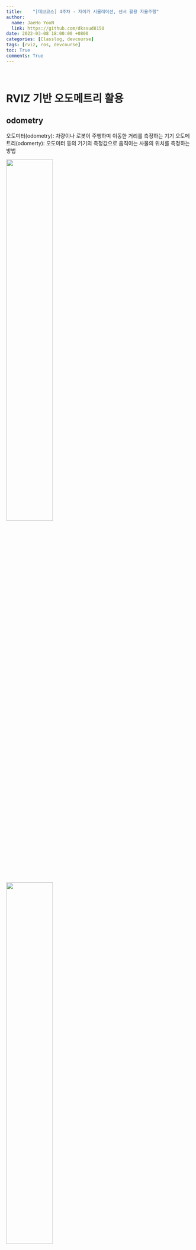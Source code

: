 ```yaml
---
title:    "[데브코스] 4주차 - 자이카 시뮬레이션, 센서 활용 자율주행"
author:
  name: JaeHo YooN
  link: https://github.com/dkssud8150
date: 2022-03-08 18:00:00 +0800
categories: [Classlog, devcourse]
tags: [rviz, ros, devcourse]
toc: True
comments: True
---
```


<br>

# RVIZ 기반 오도메트리 활용

## odometry

오도미터(odometry): 차량이나 로봇이 주행하며 이동한 거리를 측정하는 기기
오도메트리(odomerty): 오도미터 등의 기기의 측정값으로 움직이는 사물의 위치를 측정하는 방법

<img src="/assets/img/dev/week4/day2/odometry.png" width="50%">
<img src="/assets/img/dev/week4/day2/odometry2.png" width="50%">

<br>

자동차의 이동거리는 바퀴의 회전수로 계산한다. 

<img src="/assets/img/dev/week4/day2/tire.png">

<br>

핸들을 꺽을 때 앞 바퀴 두개가 서로 다르다. 이유는 원을 그렸다고 생각했을 때 안쪽 바퀴는 바깥 바퀴보다 꺽여야 할 각도가 더 많이 꺽여야 한다. 계산하는 방법은 뒷바퀴를 기준으로 연장선을 긋고, 앞바퀴 두개의 각각 연장선이 동심원에서 만나야 한다.

<img src="/assets/img/dev/week4/day2/handling_issue.jpeg">

이를 간단하게 구하는 방법을 정의한 것이 Ackermann Steering이다.

<img src="/assets/img/dev/week4/day2/ackermann.png" width="30%">
<img src="/assets/img/dev/week4/day2/ackermann2.png" width="50%">

스티어링을 하나 만들어서 그 각도는 뒷바퀴의 중심에만 가도록 만들게 되면 두 개의 바퀴는 항상 동심원을 가진다는 것이다. 그러나 두개의 각도를 각각 구하는 것은 복잡하기 때문에 두 바퀴의 중간점에서의 각도로 정의한다.

<img src="/assets/img/dev/week4/day2/ackermann3.png">

<br>

<br>

## 자동차 위치 정보

<img src="/assets/img/dev/week4/day2/car_point.png">

- 현재 위치 : (x,y) 좌표 + theta
    - (x,y): 현재 뒷바퀴의 위치
    - theta: 직교좌표계의 x축과 차량의 수직선이 이루는 각도
- 이동 속도 : 선속도 v + 각속도 w
- 조향각 델타
    - 델타: 앞바퀴와 도착하고자 하는 뒷바퀴의 위치와, 현재 차량의 수직선이 이루는 각도

<br>

<br>

## odometry 토픽

/odom이라는 토픽을 발행하는 예제 코드가 있다.
파이썬 코드 : ros_odometry_publisher_example.py
[https://gist.github.com/atotto/f2754f75bedb6ea56e3e0264ec405dcf](https://gist.github.com/atotto/f2754f75bedb6ea56e3e0264ec405dcf)

파일이름은 각자 변경가능하다.

아래 파일을 ex_urdf 파일에 추가한다.

```python
#!/usr/bin/env python

# name change ros_odometry_publisher_example.py -> odom_publisher_ex.py
import math
from math import sin, cos, pi

import rospy
import tf
from nav_msgs.msg import Odometry
from geometry_msgs.msg import Point, Pose, Quaternion, Twist, Vector3

rospy.init_node('odometry_publisher') # odomety_publisher 노드 생성

odom_pub = rospy.Publisher("odom", Odometry, queue_size=50) # odom 토픽 발행 준비
odom_broadcaster = tf.TransformBroadcaster()

# 초기 위치
x = 0.0
y = 0.0
th = 0.0

# 초기 속도 x축 속도는 10cm/s, y축 속도는 -10cm/s, 주행 방향은 0.1라디안(5.7도)
vx = 0.1
vy = -0.1
vth = 0.1

# 시간 정보 계산용 변수
current_time = rospy.Time.now() 
last_time = rospy.Time.now()

r = rospy.Rate(1.0) # 1초에 한번씩 돌기
while not rospy.is_shutdown():
    current_time = rospy.Time.now()

    # compute odometry in a typical way given the velocities of the robot
    # 그림1 참고
    dt = (current_time - last_time).to_sec() # 델타 시간
    delta_x = (vx * cos(th) - vy * sin(th)) * dt # 속도 x 시간 = 거리
    delta_y = (vx * sin(th) + vy * cos(th)) * dt
    delta_th = vth * dt

    x += delta_x
    y += delta_y
    th += delta_th

    # since all odometry is 6DOF we'll need a quaternion created from yaw
    # 오일러 좌표계 회전을 쿼터니언 값으로 계산함
    odom_quat = tf.transformations.quaternion_from_euler(0, 0, th) # 아래 좌표계 회전 설명 참고

    # first, we'll publish the transform over tf
    odom_broadcaster.sendTransform(
        (x, y, 0.), # 위치 정보애 대한 발행 준비
        odom_quat, 
        current_time,
        "base_link", # odom과 base_link를 연결하는 코드
        "odom"
    )

    # next, we'll publish the odometry message over ROS
    odom = Odometry()
    odom.header.stamp = current_time
    odom.header.frame_id = "odom"

    # set the position
    odom.pose.pose = Pose(Point(x, y, 0.), Quaternion(*odom_quat))

    # set the velocity
    odom.child_frame_id = "base_link"
    odom.twist.twist = Twist(Vector3(vx, vy, 0), Vector3(0, 0, vth))

    # publish the message
    odom_pub.publish(odom)

    last_time = current_time
    r.sleep()
```

이 코드가 하는 일
- odometry_publisher노드를 생성
- 거기서 /odom 토픽을 발행
- 1초에 1번씩 발행

<br>

**이동 속도**

이동 속도는 Vx, Vy의 두 벡터의 합성이다.

<br>

<img src="/assets/img/dev/week4/day2/delta.png" width="400" height="300" caption="그림1">

**좌표계 회전**

좌표축이 회전하는 것이 3가지가 있다. x축 기준으로 회전하는 것을 **roll**, y축 기준으로 회전하는 것을 **pitch**, z축 기준으로 회전하는 것을 **yaw**이라 한다.

이와 같이 나타내는 것을 오일러 방식이라 한다. 그러나 여기서난 쿼터니언 방식을 사용하는데, 이유는 계산하기 쉽기 때문이다.

### 실행

```bash
$ roscore
$ rosrun ex_urdf odom_publisher_ex.py
$ rostopic list
$ rostopic info odom
$ rqt_graph
```

<img src="/assets/img/dev/week4/day2/odom_rqt.png">

- odomety 토픽 : /odom
- odom 메시지 타입 : nav_msgs/Odometry

```bash
$ rosmsg show nav_msgs/Odometry
$ rostopic echo odom
```

<img src="/assets/img/dev/week4/day2/odom_implement.png" caption="그림1">

<img src="/assets/img/dev/week4/day2/odom_topicecho.png" caption="그림2">

position: 뒷바퀴 기준 점
Quaternion orientation: 롤 요키치를 가상의 좌표계로 나타낸 값
vector linear: 선속도
vector angular: 각속도

<br>

<br>

## RVIZ 가상공간에서 물체 이동시키기

기존의 odom_publisher_ex.py가 있는 패키지를 이용한다. launch 파일도 생성한다.

```xml
<!-- odom_pub.launch -->
<launch>
    <arg name="model" />
    ...
    <!-- add python file -->
    <node name="odom_publisher" pkg="ex_urdf" type="odom_publisher_ex.py" />

</launch>
```

```bash
$ roslaunch ex_urdf odom_pub.launch
```

<img src="/assets/img/dev/week4/day2/odom_rviz.png">

<img src="/assets/img/dev/week4/day2/odom_rqt2.png">

/tf는 어떤 물체의 자세나 이것저것 계산해서 rviz에 쏘는 시각화 노드이다.

<br>

그래서 직접 RVIZ에서 주행을 시키기 위한 과정으로는
1. 8자 주행 프로그램이 `/motor 토픽`인 모터 제어 메시지를 보낸다.
2. 변환 프로그램이 받아서 변환한 후 `/joint_states` 토픽으로 만들어 발행
3. 토픽을 오도메트리 프로그램이 받아서 변환해서 `/odom` 토픽으로 만들어 발행


